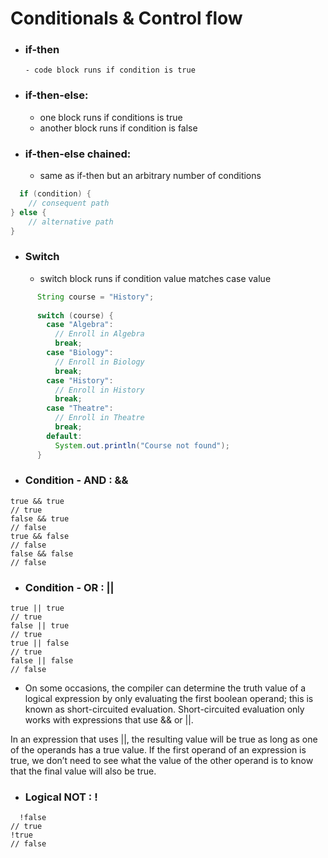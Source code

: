 # Conditionals & Control flow

- ### if-then
      - code block runs if condition is true

- ### if-then-else:
  -  one block runs if conditions is true
  - another block runs if condition is false

- ### if-then-else chained:
  - same as if-then but an arbitrary number of conditions

```java
  if (condition) {
    // consequent path
} else {
    // alternative path
}
```

- ### Switch

  - switch block runs if condition value matches case value

```java
      String course = "History";
      
      switch (course) {
        case "Algebra": 
          // Enroll in Algebra
          break; 
        case "Biology": 
          // Enroll in Biology
          break;
        case "History": 
          // Enroll in History
          break;
        case "Theatre":
          // Enroll in Theatre
          break;
        default:
          System.out.println("Course not found");
      }
```

- ### Condition - AND : &&
  
```
true && true
// true
false && true
// false
true && false
// false
false && false
// false
```

- ### Condition - OR : ||

```
true || true
// true
false || true
// true
true || false
// true
false || false
// false
```

- On some occasions, the compiler can determine the truth value of a logical expression by only evaluating the first boolean operand; this is known as short-circuited evaluation. Short-circuited evaluation only works with expressions that use && or ||.

In an expression that uses ||, the resulting value will be true as long as one of the operands has a true value. If the first operand of an expression is true, we don’t need to see what the value of the other operand is to know that the final value will also be true.

- ### Logical NOT : !

```
  !false
// true
!true
// false
```
